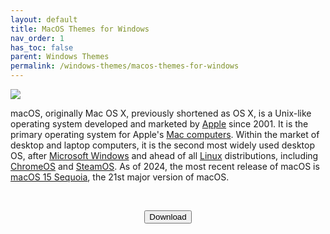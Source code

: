 ```yaml
---
layout: default
title: MacOS Themes for Windows
nav_order: 1
has_toc: false
parent: Windows Themes
permalink: /windows-themes/macos-themes-for-windows
---
```


<div class="card">
  <img src="https://images-wixmp-ed30a86b8c4ca887773594c2.wixmp.com/i/836bd001-fc1e-41ac-8fce-917bee5d1f0e/dio9l97-b7c5f79d-4f66-4e2c-9408-e03e44194375.png/v1/fill/w_1363,h_586,q_70,strp/macos_themes_for_windows_by_og_nimbi_dio9l97-pre.jpg" />
  <div class="container">
    <p>macOS, originally Mac OS X, previously shortened as OS X, is a Unix-like operating system developed and marketed by <a href="https://en.m.wikipedia.org/wiki/Apple_Inc." target="_blank">Apple</a> since 2001. It is the primary operating system for Apple's <a href="https://en.m.wikipedia.org/wiki/Mac_(computer)" target="_blank">Mac computers</a>. Within the market of desktop and laptop computers, it is the second most widely used desktop OS, after <a href="https://en.m.wikipedia.org/wiki/Microsoft_Windows" target="_blabk">Microsoft Windows</a> and ahead of all <a href="https://en.m.wikipedia.org/wiki/Linux" target="_blank">Linux</a> distributions, including <a href="https://en.m.wikipedia.org/wiki/ChromeOS" target="blabk">ChromeOS</a> and <a href="https://en.m.wikipedia.org/wiki/SteamOS" target="_blank">SteamOS</a>. As of 2024, the most recent release of macOS is <a href="https://en.m.wikipedia.org/wiki/MacOS_Sequoia" target="_blank">macOS 15 Sequoia</a>, the 21st major version of macOS.</p>
  </div>
</div>
<br />
<p class="text-delta" style="text-align:center"><a href="https://github.com/The-Back-Room/MacOS-Themes-for-Windows/archive/refs/heads/main.zip">
  <button type="button" name="button" class="btn">Download</button></a></p>
